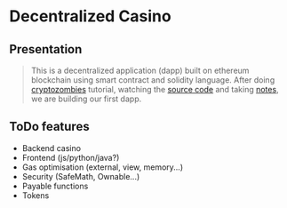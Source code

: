 # Decentralized Casino

## Presentation 

>This is a decentralized application (dapp) built on ethereum blockchain using smart contract and solidity language. After doing [cryptozombies](https://cryptozombies.io) tutorial, watching the [source code](https://github.com/hanzopgp/CryptoZombies) and taking [notes](https://github.com/hanzopgp/CryptoZombies), we are building our first dapp.

## ToDo features

- Backend casino
- Frontend (js/python/java?)
- Gas optimisation (external, view, memory...)
- Security (SafeMath, Ownable...)
- Payable functions
- Tokens
